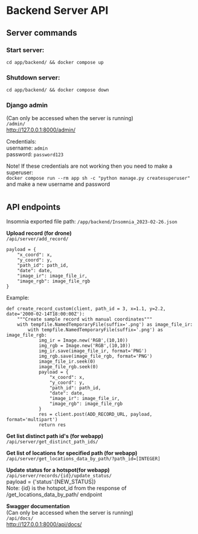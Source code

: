 # Backend Server API

## **Server commands**

### Start server:
`cd app/backend/ && docker compose up`

### Shutdown server:
`cd app/backend/ && docker compose down`

### Django admin
(Can only be accessed when the server is running)  
`/admin/`  
<http://127.0.0.1:8000/admin/>

Credentials:  
username: `admin`  
password: `password123`  

Note! If these credentials are not working then you need to make a superuser:  
`docker compose run --rm app sh -c "python manage.py createsuperuser"`  
and make a new username and password
#
## **API endpoints**
Insomnia exported file path:
`/app/backend/Insomnia_2023-02-26.json`

**Upload record (for drone)**  
`/api/server/add_record/`
```
payload = {
    "x_coord": x,
    "y_coord": y,
    "path_id": path_id,
    "date": date,
    "image_ir": image_file_ir,
    "image_rgb": image_file_rgb
} 
```
Example:
```
def create_record_custom(client, path_id = 3, x=1.1, y=2.2, date='2000-02-14T18:00:00Z'):
    """Create sample record with manual coordinates"""
    with tempfile.NamedTemporaryFile(suffix='.png') as image_file_ir:
        with tempfile.NamedTemporaryFile(suffix='.png') as image_file_rgb:
            img_ir = Image.new('RGB',(10,10))
            img_rgb = Image.new('RGB',(10,10))
            img_ir.save(image_file_ir, format='PNG')
            img_rgb.save(image_file_rgb, format='PNG')
            image_file_ir.seek(0)
            image_file_rgb.seek(0)
            payload = {
                "x_coord": x,
                "y_coord": y,
                "path_id": path_id,
                "date": date,
                "image_ir": image_file_ir,
                "image_rgb": image_file_rgb
            }
            res = client.post(ADD_RECORD_URL, payload, format='multipart')
            return res
```


**Get list distinct path id's (for webapp)**  
`​/api​/server​/get_distinct_path_ids​/`

**Get list of locations for specified path (for webapp)**  
`/api/server/get_locations_data_by_path/?path_id=[INTEGER]`

**Update status for a hotspot(for webapp)**  
`/api/server/records/{id}/update_status/`  
payload = {'status':[NEW_STATUS]}  
Note: {id} is the hotspot_id from the response of /get_locations_data_by_path/ endpoint  

**Swagger documentation**  
(Can only be accessed when the server is running)  
`/api/docs/`  
<http://127.0.0.1:8000/api/docs/>








